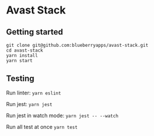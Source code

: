 # Avast Stack

## Getting started

```
git clone git@github.com:blueberryapps/avast-stack.git
cd avast-stack
yarn install
yarn start
```

## Testing

Run linter: `yarn eslint`

Run jest: `yarn jest`

Run jest in watch mode: `yarn jest -- --watch`

Run all test at once `yarn test`
